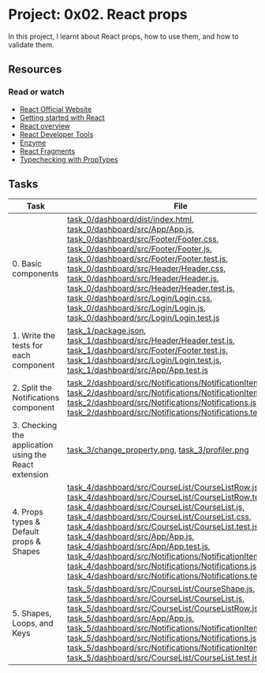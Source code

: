 # Project: 0x02. React props

In this project, I learnt about React props, how to use them, and how to validate them.

## Resources

### Read or watch

* [React Official Website](https://intranet.alxswe.com/rltoken/XY-3QaRU8GcLgridCcoi3w)
* [Getting started with React](https://intranet.alxswe.com/rltoken/ASa6F8XX2jbBmfw0Ka4DtQ)
* [React overview](https://intranet.alxswe.com/rltoken/IJwNnC1aH7pjUXM_16-FwQ)
* [React Developer Tools](https://intranet.alxswe.com/rltoken/2vQpS-pQNQ474_yClKpi2w)
* [Enzyme](https://intranet.alxswe.com/rltoken/qsgGsN2WTikhObfGDALAeA)
* [React Fragments](https://intranet.alxswe.com/rltoken/UvnW7wfcZNSm-4DQ_P7w4g)
* [Typechecking with PropTypes](https://intranet.alxswe.com/rltoken/gYxhaEDW67VCZd9ebOT5cA)
  
## Tasks

| Task | File |
| ---- | ---- |
| 0. Basic components | [task_0/dashboard/dist/index.html](./task_0/dashboard/dist/index.html), [task_0/dashboard/src/App/App.js](./task_0/dashboard/src/App/App.js), [task_0/dashboard/src/Footer/Footer.css](./task_0/dashboard/src/Footer/Footer.css), [task_0/dashboard/src/Footer/Footer.js](./task_0/dashboard/src/Footer/Footer.js), [task_0/dashboard/src/Footer/Footer.test.js](./task_0/dashboard/src/Footer/Footer.test.js), [task_0/dashboard/src/Header/Header.css](./task_0/dashboard/src/Header/Header.css), [task_0/dashboard/src/Header/Header.js](./task_0/dashboard/src/Header/Header.js), [task_0/dashboard/src/Header/Header.test.js](./task_0/dashboard/src/Header/Header.test.js), [task_0/dashboard/src/Login/Login.css](./task_0/dashboard/src/Login/Login.css), [task_0/dashboard/src/Login/Login.js](./task_0/dashboard/src/Login/Login.js), [task_0/dashboard/src/Login/Login.test.js](./task_0/dashboard/src/Login/Login.test.js) |
| 1. Write the tests for each component | [task_1/package.json](./task_1/package.json), [task_1/dashboard/src/Header/Header.test.js](./task_1/dashboard/src/Header/Header.test.js), [task_1/dashboard/src/Footer/Footer.test.js](./task_1/dashboard/src/Footer/Footer.test.js), [task_1/dashboard/src/Login/Login.test.js](./task_1/dashboard/src/Login/Login.test.js), [task_1/dashboard/src/App/App.test.js](./task_1/dashboard/src/App/App.test.js) |
| 2. Split the Notifications component | [task_2/dashboard/src/Notifications/NotificationItem.js](./task_2/dashboard/src/Notifications/NotificationItem.js), [task_2/dashboard/src/Notifications/NotificationItem.test.js](./task_2/dashboard/src/Notifications/NotificationItem.test.js), [task_2/dashboard/src/Notifications/Notifications.js](./task_2/dashboard/src/Notifications/Notifications.js), [task_2/dashboard/src/Notifications/Notifications.test.js](./task_2/dashboard/src/Notifications/Notifications.test.js) |
| 3. Checking the application using the React extension | [task_3/change_property.png](./task_3/change_property.png), [task_3/profiler.png](./task_3/profiler.png) |
| 4. Props types & Default props & Shapes | [task_4/dashboard/src/CourseList/CourseListRow.js](./task_4/dashboard/src/CourseList/CourseListRow.js), [task_4/dashboard/src/CourseList/CourseListRow.test.js](./task_4/dashboard/src/CourseList/CourseListRow.test.js), [task_4/dashboard/src/CourseList/CourseList.js](./task_4/dashboard/src/CourseList/CourseList.js), [task_4/dashboard/src/CourseList/CourseList.css](./task_4/dashboard/src/CourseList/CourseList.css), [task_4/dashboard/src/CourseList/CourseList.test.js](./task_4/dashboard/src/CourseList/CourseList.test.js), [task_4/dashboard/src/App/App.js](./task_4/dashboard/src/App/App.js), [task_4/dashboard/src/App/App.test.js](./task_4/dashboard/src/App/App.test.js), [task_4/dashboard/src/Notifications/NotificationItem.js](./task_4/dashboard/src/Notifications/NotificationItem.js), [task_4/dashboard/src/Notifications/Notifications.js](./task_4/dashboard/src/Notifications/Notifications.js), [task_4/dashboard/src/Notifications/Notifications.test.js](./task_4/dashboard/src/Notifications/Notifications.test.js) |
| 5. Shapes, Loops, and Keys | [task_5/dashboard/src/CourseList/CourseShape.js](./task_5/dashboard/src/CourseList/CourseShape.js), [task_5/dashboard/src/CourseList/CourseList.js](./task_5/dashboard/src/CourseList/CourseList.js), [task_5/dashboard/src/CourseList/CourseListRow.js](./task_5/dashboard/src/CourseList/CourseListRow.js), [task_5/dashboard/src/App/App.js](./task_5/dashboard/src/App/App.js), [task_5/dashboard/src/Notifications/NotificationItemShape.js](./task_5/dashboard/src/Notifications/NotificationItemShape.js), [task_5/dashboard/src/Notifications/Notifications.js](./task_5/dashboard/src/Notifications/Notifications.js), [task_5/dashboard/src/Notifications/NotificationItem.test.js](./task_5/dashboard/src/Notifications/NotificationItem.test.js), [task_5/dashboard/src/CourseList/CourseList.test.js](./task_5/dashboard/src/CourseList/CourseList.test.js) |
